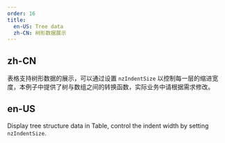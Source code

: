 ```yaml
---
order: 16
title:
  en-US: Tree data
  zh-CN: 树形数据展示
---
```


## zh-CN

表格支持树形数据的展示，可以通过设置 `nzIndentSize` 以控制每一层的缩进宽度，本例子中提供了树与数组之间的转换函数，实际业务中请根据需求修改。


## en-US

Display tree structure data in Table, control the indent width by setting `nzIndentSize`.



